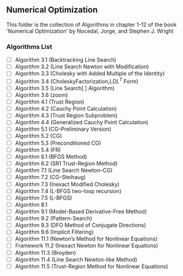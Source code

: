 ## Numerical Optimization
This folder is the collection of Algorithms in chapter 1-12 of the book 'Numerical Optimization' by Nocedal, Jorge, and Stephen J. Wright


### Algorithms List
- [ ] Algorithm 3.1 (Backtracking Line Search)
- [ ] Algorithm 3.2 (Line Search Newton with Modification)
- [ ] Algorithm 3.3 (Cholesky with Added Multiple of the Identity)
- [ ] Algorithm 3.4 (CholeskyFactorization,$LDL^T$ Form)
- [ ] Algorithm 3.5 (Line Search[ ] Algorithm)
- [ ] Algorithm 3.6 (zoom)
- [ ] Algorithm 4.1 (Trust Region)
- [ ] Algorithm 4.2 (Cauchy Point Calculation)
- [ ] Algorithm 4.3 (Trust Region Subproblem)
- [ ] Algorithm 4.4 (Generalized Cauchy Point Calculation)
- [ ] Algorithm 5.1 (CG–Preliminary Version)
- [ ] Algorithm 5.2 (CG)
- [ ] Algorithm 5.3 (Preconditioned CG)
- [ ] Algorithm 5.4 (FR)
- [ ] Algorithm 6.1 (BFGS Method)
- [ ] Algorithm 6.2 (SR1 Trust-Region Method)
- [ ] Algorithm 7.1 (Line Search Newton–CG)
- [ ] Algorithm 7.2 (CG–Steihaug)
- [ ] Algorithm 7.3 (Inexact Modiﬁed Cholesky)
- [ ] Algorithm 7.4 (L-BFGS two-loop recursion)
- [ ] Algorithm 7.5 (L-BFGS)
- [ ] Algorithm 8.1
- [ ] Algorithm 9.1 (Model-Based Derivative-Free Method)
- [ ] Algorithm 9.2 (Pattern-Search)
- [ ] Algorithm 9.3 (DFO Method of Conjugate Directions)
- [ ] Algorithm 9.6 (Implicit Filtering)
- [ ] Algorithm 11.1 (Newton’s Method for Nonlinear Equations)
- [ ] Framework 11.2 (Inexact Newton for Nonlinear Equations)
- [ ] Algorithm 11.3 (Broyden)
- [ ] Algorithm 11.4 (Line Search Newton-like Method)
- [ ] Algorithm 11.5 (Trust-Region Method for Nonlinear Equations)